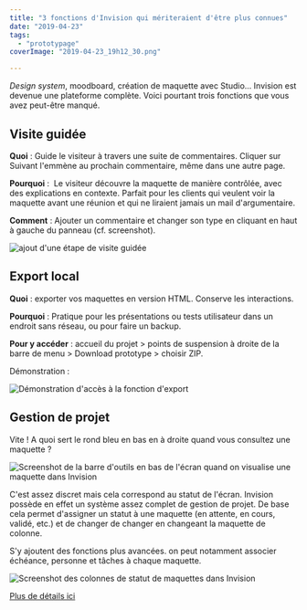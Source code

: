 ```yaml
---
title: "3 fonctions d'Invision qui mériteraient d'être plus connues"
date: "2019-04-23"
tags:
  - "prototypage"
coverImage: "2019-04-23_19h12_30.png"

---
```


_Design system_, moodboard, création de maquette avec Studio... Invision est devenue une plateforme complète. Voici pourtant trois fonctions que vous avez peut-être manqué.

## Visite guidée

**Quoi** : Guide le visiteur à travers une suite de commentaires. Cliquer sur Suivant l'emmène au prochain commentaire, même dans une autre page.

**Pourquoi** :  Le visiteur découvre la maquette de manière contrôlée, avec des explications en contexte. Parfait pour les clients qui veulent voir la maquette avant une réunion et qui ne liraient jamais un mail d'argumentaire.

**Comment** : Ajouter un commentaire et changer son type en cliquant en haut à gauche du panneau (cf. screenshot).

![ajout d'une étape de visite guidée](/assets/images/2019-03-04_20h55_44.png)

## Export local

**Quoi** : exporter vos maquettes en version HTML. Conserve les interactions.

**Pourquoi** : Pratique pour les présentations ou tests utilisateur dans un endroit sans réseau, ou pour faire un backup.

**Pour y accéder** : accueil du projet > points de suspension à droite de la barre de menu > Download prototype > choisir ZIP.

Démonstration :

![Démonstration d'accès à la fonction d'export](/assets/images/Export.gif)

## Gestion de projet

Vite ! A quoi sert le rond bleu en bas en à droite quand vous consultez une maquette ?

![Screenshot de la barre d'outils en bas de l'écran quand on visualise une maquette dans Invision](/assets/images/2019-04-23_19h08_53.png)

C'est assez discret mais cela correspond au statut de l'écran. Invision possède en effet un système assez complet de gestion de projet. De base cela permet d'assigner un statut à une maquette (en attente, en cours, validé, etc.) et de changer de changer en changeant la maquette de colonne.

S'y ajoutent des fonctions plus avancées. on peut notamment associer échéance, personne et tâches à chaque maquette.

![Screenshot des colonnes de statut de maquettes dans Invision](/assets/images/2019-04-23_19h12_30.png)

[Plus de détails ici](https://support.invisionapp.com/hc/en-us/articles/206318755-Introduction-to-Workflow)
